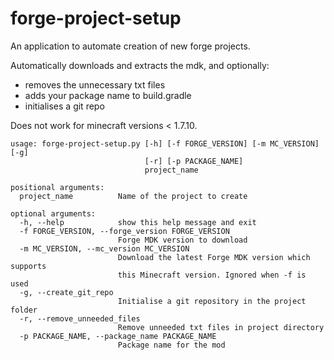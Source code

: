 # forge-project-setup
An application to automate creation of new forge projects.

Automatically downloads and extracts the mdk, and optionally:
 - removes the unnecessary txt files
 - adds your package name to build.gradle
 - initialises a git repo

Does not work for minecraft versions < 1.7.10.

```ShellSession
usage: forge-project-setup.py [-h] [-f FORGE_VERSION] [-m MC_VERSION] [-g]
                              [-r] [-p PACKAGE_NAME]
                              project_name

positional arguments:
  project_name          Name of the project to create

optional arguments:
  -h, --help            show this help message and exit
  -f FORGE_VERSION, --forge_version FORGE_VERSION
                        Forge MDK version to download
  -m MC_VERSION, --mc_version MC_VERSION
                        Download the latest Forge MDK version which supports
                        this Minecraft version. Ignored when -f is used
  -g, --create_git_repo
                        Initialise a git repository in the project folder
  -r, --remove_unneeded_files
                        Remove unneeded txt files in project directory
  -p PACKAGE_NAME, --package_name PACKAGE_NAME
                        Package name for the mod
```
